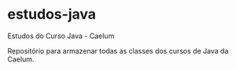 # estudos-java
Estudos do Curso Java - Caelum

Repositório para armazenar todas as classes dos cursos de Java da Caelum.
